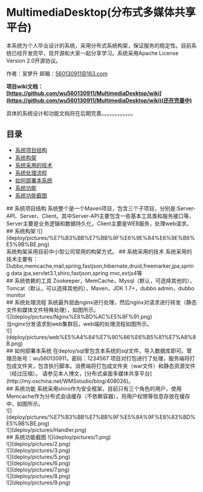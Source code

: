 # MultimediaDesktop(分布式多媒体共享平台)
本系统为个人毕业设计的系统，采用分布式系统构架，保证服务的稳定性。目前系统已经开发完毕，现开源和大家一起分享学习。系统采用Apache License Version 2.0开源协议。<br>

作者：吴梦升
邮箱：560130911@163.com

**项目wiki文档：[https://github.com/wu560130911/MultimediaDesktop/wiki](https://github.com/wu560130911/MultimediaDesktop/wiki)(还在完善中)**

具体的系统设计和功能文档将在后期完善。。。。。。。。。。。。

## <a name="index"/>目录
* [系统项目结构](#h1)
* [系统构架](#h2)
* [系统采用的技术](#h3)
* [系统处理流程](#h4)
* [如何部署本系统](#h5)
* [系统功能](#h6)
* [系统功能截图](#h8)

<a name="h1"/>
## 系统项目结构
系统整个是一个Maven项目，包含三个子项目，分别是:Server-API、Server、Client。其中Server-API主要包含一些基本工具类和服务接口等，Server主要是业务逻辑和数据持久化，Client主要是WEB服务，处理web请求。

<a name="h2"/>
## 系统构架
![](deploy/pictures/%E7%B3%BB%E7%BB%9F%E6%9E%84%E6%9E%B6%E5%9B%BE.png)
<br>
系统构架采用目前中小型公司常用的构架方式。

<a name="h3"/>
## 系统采用的技术
系统采用的技术主要有：Dubbo,memcache,mail,spring,fastjson,hibernate,druid,freemarker,jpa,spring data jpa,servlet3.1,shiro,fastjson,spring mvc,extjs4等<br>
## 系统依赖的工具
Zookeeper，MemCache，Mysql（默认，可选择其他的），Tomcat（默认，可以选择其他的），Maven，JDK 1.7+，dubbo admin，dubbo monitor
<br>
<a name="h4"/>
## 系统处理流程
系统最外层由nginx进行处理，然后nginx对请求进行转发（静态文件和媒体文件特殊处理），如图所示。<br>
![](deploy/pictures/Nginx%E8%BD%AC%E5%8F%91.png)<br>
当nginx分发请求到web集群后，web端的处理流程如图所示。<br>
![](deploy/pictures/web%E5%A4%84%E7%90%86%E6%B5%81%E7%A8%8B.png)<br>
<a name="h5"/>
## 如何部署本系统
在deploy/sql里包含本系统的sql文件，导入数据库即可。管理员账号：wu560130911，密码：1234567
项目对打包进行了处理，服务端将打包成文件夹，包含执行脚本。消费端将打包成文件夹（war文件）和静态资源文件（经过压缩）。
请参见本人博文，[分布式桌面多媒体共享平台](http://my.oschina.net/WMSstudio/blog/408026)。<br>
<a name="h6"/>
## 系统功能
系统采用shiro作为安全框架，目前只有三个角色的用户，使用Memcache作为分布式会话缓存（不依赖容器），将用户权限等信息存放在缓存中，如图所示。<br>
![](deploy/pictures/%E7%B3%BB%E7%BB%9F%E5%8A%9F%E8%83%BD%E5%9B%BE.png)<br>
![](deploy/pictures/Handler.png)<br>
<a name="h8"/>
## 系统功能截图
![](deploy/pictures/1.png)<br>
![](deploy/pictures/2.png)<br>
![](deploy/pictures/3.png)<br>
![](deploy/pictures/5.png)<br>
![](deploy/pictures/6.png)<br>
![](deploy/pictures/7.png)<br>
![](deploy/pictures/8.png)<br>
![](deploy/pictures/9.png)<br>




